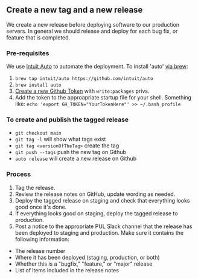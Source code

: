 ## Create a new tag and a new release
  We create a new release before deploying software to our production servers.  In general we should release and deploy for each bug fix, or feature that is completed.

### Pre-requisites
We use [Intuit Auto](https://intuit.github.io/auto/) to automate the deployment. To install 'auto' [via brew](https://intuit.github.io/auto/docs/configuration/non-npm):

1. `brew tap intuit/auto https://github.com/intuit/auto`
1. `brew install auto`
1. [Create a new Github Token](https://github.com/settings/tokens) with `write:packages` privs.
1. Add the token to the approapriate startup file for your shell. Something like: `echo 'export GH_TOKEN="YourTokenHere"' >> ~/.bash_profile`

### To create and publish the tagged release
* `git checkout main`
* `git tag -l` will show what tags exist
* `git tag <versionOfTheTag>` create the tag
* `git push --tags` push the new tag on Github
* `auto release` will create a new release on Github

### Process
1. Tag the release.
1. Review the release notes on GitHub, update wording as needed.
1. Deploy the tagged release on staging and check that everything looks good once it's done.
1. If everything looks good on staging, deploy the tagged release to production.
1. Post a notice to the appropriate PUL Slack channel that the release has been deployed to staging and production.  Make sure it contains the following information:
  - The release number
  - Where it has been deployed (staging, production, or both)
  - Whether this is a "bugfix," "feature," or "major" release
  - List of items included in the release notes
